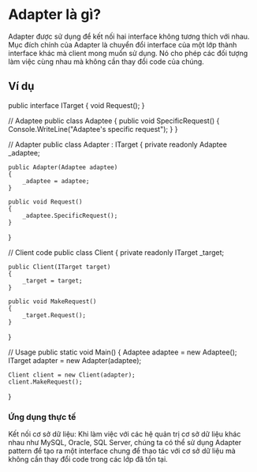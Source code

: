 # Adapter là gì?

Adapter được sử dụng để kết nối hai interface không tương thích với nhau.
Mục đích chính của Adapter là chuyển đổi interface của một lớp thành interface khác mà client mong muốn sử dụng. 
Nó cho phép các đối tượng làm việc cùng nhau mà không cần thay đổi code của chúng.

## Ví dụ

public interface ITarget
{
    void Request();
}

// Adaptee
public class Adaptee
{
    public void SpecificRequest()
    {
        Console.WriteLine("Adaptee's specific request");
    }
}

// Adapter
public class Adapter : ITarget
{
    private readonly Adaptee _adaptee;

    public Adapter(Adaptee adaptee)
    {
        _adaptee = adaptee;
    }

    public void Request()
    {
        _adaptee.SpecificRequest();
    }
}

// Client code
public class Client
{
    private readonly ITarget _target;

    public Client(ITarget target)
    {
        _target = target;
    }

    public void MakeRequest()
    {
        _target.Request();
    }
}

// Usage
public static void Main()
{
    Adaptee adaptee = new Adaptee();
    ITarget adapter = new Adapter(adaptee);

    Client client = new Client(adapter);
    client.MakeRequest();
}

### Ứng dụng thực tế

Kết nối cơ sở dữ liệu: Khi làm việc với các hệ quản trị cơ sở dữ liệu khác nhau như MySQL, Oracle, SQL Server, chúng ta có thể sử dụng Adapter pattern để tạo ra một interface chung để thao tác với cơ sở dữ liệu mà không cần thay đổi code trong các lớp đã tồn tại.
